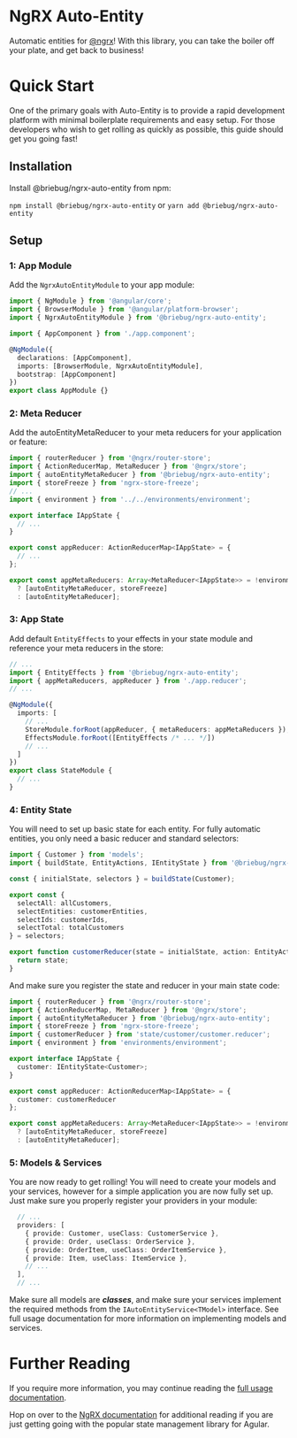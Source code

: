 # NgRX Auto-Entity

Automatic entities for [@ngrx](https://github.com/ngrx/platform)! With this library, you can take the boiler off your plate, and
get back to business!

# Quick Start

One of the primary goals with Auto-Entity is to provide a rapid development platform
with minimal boilerplate requirements and easy setup. For those developers who wish
to get rolling as quickly as possible, this guide should get you going fast!

## Installation

Install @briebug/ngrx-auto-entity from npm:

`npm install @briebug/ngrx-auto-entity` or `yarn add @briebug/ngrx-auto-entity`

## Setup

### 1: App Module

Add the `NgrxAutoEntityModule` to your app module:

```typescript
import { NgModule } from '@angular/core';
import { BrowserModule } from '@angular/platform-browser';
import { NgrxAutoEntityModule } from '@briebug/ngrx-auto-entity';

import { AppComponent } from './app.component';

@NgModule({
  declarations: [AppComponent],
  imports: [BrowserModule, NgrxAutoEntityModule],
  bootstrap: [AppComponent]
})
export class AppModule {}
```

### 2: Meta Reducer

Add the autoEntityMetaReducer to your meta reducers for your application or
feature:

```typescript
import { routerReducer } from '@ngrx/router-store';
import { ActionReducerMap, MetaReducer } from '@ngrx/store';
import { autoEntityMetaReducer } from '@briebug/ngrx-auto-entity';
import { storeFreeze } from 'ngrx-store-freeze';
// ...
import { environment } from '../../environments/environment';

export interface IAppState {
  // ...
}

export const appReducer: ActionReducerMap<IAppState> = {
  // ...
};

export const appMetaReducers: Array<MetaReducer<IAppState>> = !environment.production
  ? [autoEntityMetaReducer, storeFreeze]
  : [autoEntityMetaReducer];
```

### 3: App State

Add default `EntityEffects` to your effects in your state module and reference
your meta reducers in the store:

```typescript
// ...
import { EntityEffects } from '@briebug/ngrx-auto-entity';
import { appMetaReducers, appReducer } from './app.reducer';
// ...

@NgModule({
  imports: [
    // ...
    StoreModule.forRoot(appReducer, { metaReducers: appMetaReducers }),
    EffectsModule.forRoot([EntityEffects /* ... */])
    // ...
  ]
})
export class StateModule {
  // ...
}
```

### 4: Entity State

You will need to set up basic state for each entity. For fully automatic entities, you
only need a basic reducer and standard selectors:

```typescript
import { Customer } from 'models';
import { buildState, EntityActions, IEntityState } from '@briebug/ngrx-auto-entity';

const { initialState, selectors } = buildState(Customer);

export const {
  selectAll: allCustomers,
  selectEntities: customerEntities,
  selectIds: customerIds,
  selectTotal: totalCustomers
} = selectors;

export function customerReducer(state = initialState, action: EntityActions<Customer>): IEntityState<Customer> {
  return state;
}
```

And make sure you register the state and reducer in your main state code:

```typescript
import { routerReducer } from '@ngrx/router-store';
import { ActionReducerMap, MetaReducer } from '@ngrx/store';
import { autoEntityMetaReducer } from '@briebug/ngrx-auto-entity';
import { storeFreeze } from 'ngrx-store-freeze';
import { customerReducer } from 'state/customer/customer.reducer';
import { environment } from 'environments/environment';

export interface IAppState {
  customer: IEntityState<Customer>;
}

export const appReducer: ActionReducerMap<IAppState> = {
  customer: customerReducer
};

export const appMetaReducers: Array<MetaReducer<IAppState>> = !environment.production
  ? [autoEntityMetaReducer, storeFreeze]
  : [autoEntityMetaReducer];
```

### 5: Models & Services

You are now ready to get rolling! You will need to create your models and your
services, however for a simple application you are now fully set up. Just make sure
you properly register your providers in your module:

```typescript
  // ...
  providers: [
    { provide: Customer, useClass: CustomerService },
    { provide: Order, useClass: OrderService },
    { provide: OrderItem, useClass: OrderItemService },
    { provide: Item, useClass: ItemService },
    // ...
  ],
  // ...
```

Make sure all models are _**classes**_, and make sure your services implement the required
methods from the `IAutoEntityService<TModel>` interface. See full usage documentation
for more information on implementing models and services.

# Further Reading

If you require more information, you may continue reading the [full usage documentation](USAGE.md).

Hop on over to the [NgRX documentation](https://github.com/ngrx/platform) for additional reading if you are just getting going with the popular state management library for Agular.
